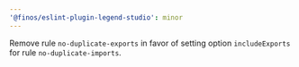 ```yaml
---
'@finos/eslint-plugin-legend-studio': minor
---
```


Remove rule `no-duplicate-exports` in favor of setting option `includeExports` for rule `no-duplicate-imports`.
